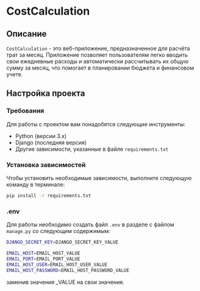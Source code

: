 # CostCalculation

## Описание

`CostCalculation` - это веб-приложение, предназначенное для расчёта трат за месяц. Приложение позволяет пользователям легко вводить свои ежедневные расходы и автоматически рассчитывать их общую сумму за месяц, что помогает в планировании бюджета и финансовом учете.

## Настройка проекта

### Требования

Для работы с проектом вам понадобятся следующие инструменты:
- Python (версии 3.x)
- Django (последняя версия)
- Другие зависимости, указанные в файле `requirements.txt`

### Установка зависимостей

Чтобы установить необходимые зависимости, выполните следующую команду в терминале:

```bash
pip install -r requirements.txt
```

### .env

Для работы необходимо создать файл `.env` в разделе с файлом `manage.py` со следующим содержимым:

```bash
DJANGO_SECRET_KEY=DJANGO_SECRET_KEY_VALUE

EMAIL_HOST=EMAIL_HOST_VALUE
EMAIL_PORT=EMAIL_PORT_VALUE
EMAIL_HOST_USER=EMAIL_HOST_USER_VALUE
EMAIL_HOST_PASSWORD=EMAIL_HOST_PASSWORD_VALUE
```

заменив значения _VALUE на свои значения. 